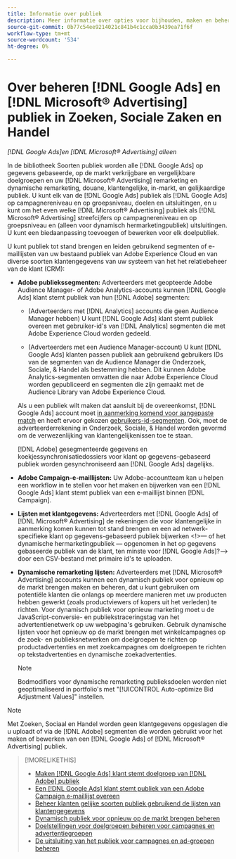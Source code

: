 ```yaml
---
title: Informatie over publiek
description: Meer informatie over opties voor bijhouden, maken en beheren [!DNL Google Ads] en [!DNL Microsoft® Advertising] publiek.
source-git-commit: 0b77c54ee9214021c841b4c1cca0b3439ea71f6f
workflow-type: tm+mt
source-wordcount: '534'
ht-degree: 0%

---
```


# Over beheren [!DNL Google Ads] en [!DNL Microsoft® Advertising] publiek in Zoeken, Sociale Zaken en Handel

*[!DNL Google Ads]en [!DNL Microsoft® Advertising] alleen*

In de bibliotheek Soorten publiek worden alle [!DNL Google Ads] op gegevens gebaseerde, op de markt verkrijgbare en vergelijkbare doelgroepen en uw [!DNL Microsoft® Advertising] remarketing en dynamische remarketing, douane, klantengelijke, in-markt, en gelijkaardige publiek. U kunt elk van de [!DNL Google Ads] publiek als [!DNL Google Ads] op campagnereniveau en op groepsniveau, doelen en uitsluitingen, en u kunt om het even welke [!DNL Microsoft® Advertising] publiek als [!DNL Microsoft® Advertising] streefcijfers op campagnereniveau en op groepsniveau en (alleen voor dynamisch hermarketingpubliek) uitsluitingen. U kunt een biedaanpassing toevoegen of bewerken voor elk doelpubliek.

U kunt publiek tot stand brengen en leiden gebruikend segmenten of e-maillijsten van uw bestaand publiek van Adobe Experience Cloud en van diverse soorten klantengegevens van uw systeem van het het relatiebeheer van de klant (CRM):

* **Adobe publiekssegmenten:** Adverteerders met geopteerde Adobe Audience Manager- of Adobe Analytics-accounts kunnen [!DNL Google Ads] klant stemt publiek van hun [!DNL Adobe] segmenten:

   * (Adverteerders met [!DNL Analytics] accounts die geen Audience Manager hebben) U kunt [!DNL Google Ads] klant stemt publiek overeen met gebruiker-id&#39;s van [!DNL Analytics] segmenten die met Adobe Experience Cloud worden gedeeld.

   * (Adverteerders met een Audience Manager-account) U kunt [!DNL Google Ads] klanten passen publiek aan gebruikend gebruikers IDs van de segmenten van de Audience Manager die Onderzoek, Sociale, &amp; Handel als bestemming hebben. Dit kunnen Adobe Analytics-segmenten omvatten die naar Adobe Experience Cloud worden gepubliceerd en segmenten die zijn gemaakt met de Audience Library van Adobe Experience Cloud.

  Als u een publiek wilt maken dat aansluit bij de overeenkomst, [!DNL Google Ads] account moet [in aanmerking komend voor aangepaste match](https://support.google.com/adspolicy/answer/6299717) en heeft ervoor gekozen [gebruikers-id-segmenten](https://support.google.com/google-ads/answer/9199250). Ook, moet de adverteerderrekening in Onderzoek, Sociale, &amp; Handel worden gevormd om de verwezenlijking van klantengelijkenissen toe te staan.<!-- For Analytics audiences: Analytics Only Integration. For Audience Manager, Enable CM/CRM option) -->

  [!DNL Adobe] gesegmenteerde gegevens en koekjessynchronisatiedossiers voor klant op gegevens-gebaseerd publiek worden gesynchroniseerd aan [!DNL Google Ads] dagelijks.

* **Adobe Campaign-e-maillijsten:** Uw Adobe-accountteam kan u helpen een workflow in te stellen voor het maken en bijwerken van een [!DNL Google Ads] klant stemt publiek van een e-maillijst binnen [!DNL Campaign].

* **Lijsten met klantgegevens:** Adverteerders met [!DNL Google Ads] of [!DNL Microsoft® Advertising] de rekeningen die voor klantengelijke in aanmerking komen kunnen tot stand brengen en een ad netwerk-specifieke klant op gegevens-gebaseerd publiek bijwerken &lt;!>— of het dynamische hermarketingpubliek — opgenomen in het op gegevens gebaseerde publiek van de klant, ten minste voor [!DNL Google Ads]?—> door een CSV-bestand met primaire id&#39;s te uploaden.

* **Dynamische remarketing lijsten:** Adverteerders met [!DNL Microsoft® Advertising] accounts kunnen een dynamisch publiek voor opnieuw op de markt brengen maken en beheren, dat u kunt gebruiken om potentiële klanten die onlangs op meerdere manieren met uw producten hebben gewerkt (zoals productviewers of kopers uit het verleden) te richten. Voor dynamisch publiek voor opnieuw marketing moet u de JavaScript-conversie- en publiekstraceringstag van het advertentienetwerk op uw webpagina&#39;s gebruiken. Gebruik dynamische lijsten voor het opnieuw op de markt brengen met winkelcampagnes op de zoek- en publieksnetwerken om doelgroepen te richten op productadvertenties en met zoekcampagnes om doelgroepen te richten op tekstadvertenties en dynamische zoekadvertenties. <!--[For [!DNL Google Ads], these are technically included in a customer data-based audience, so word this all carefully when we add support for them.]-->

  >[!NOTE]
  >
  >Bodmodifiers voor dynamische remarketing publieksdoelen worden niet geoptimaliseerd in portfolio&#39;s met &quot;[!UICONTROL Auto-optimize Bid Adjustment Values]&quot; instellen.

>[!NOTE]
>
>Met Zoeken, Sociaal en Handel worden geen klantgegevens opgeslagen die u uploadt of via de [!DNL Adobe] segmenten die worden gebruikt voor het maken of bewerken van een [!DNL Google Ads] of [!DNL Microsoft® Advertising] publiek.

>[!MORELIKETHIS]
>
>* [Maken [!DNL Google Ads] klant stemt doelgroep van [!DNL Adobe] publiek](google-audience-from-adobe-audience.md)
>* [Een [!DNL Google Ads] klant stemt publiek van een Adobe Campaign e-maillijst overeen](google-audience-from-campaign-email-list.md)
>* [Beheer klanten gelijke soorten publiek gebruikend de lijsten van klantengegevens](audience-from-customer-data-list.md)
>* [Dynamisch publiek voor opnieuw op de markt brengen beheren](audience-dynamic-remarketing-manage.md)
>* [Doelstellingen voor doelgroepen beheren voor campagnes en advertentiegroepen](audience-targets-manage.md)
>* [De uitsluiting van het publiek voor campagnes en ad-groepen beheren](audience-exclusions-manage.md)
